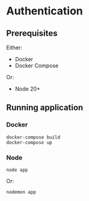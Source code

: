 # Authentication

## Prerequisites

Either:
- Docker
- Docker Compose

Or:
- Node 20+

## Running application
### Docker
```
docker-compose build
docker-compose up
```

### Node
```
node app
```
Or:
```
nodemon app
```

